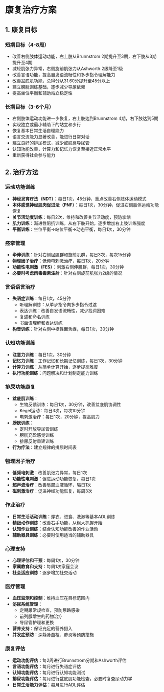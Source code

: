 # 康复治疗方案

## 1. 康复目标

### 短期目标（4-8周）
- 改善右侧肢体运动功能，右上肢从Brunnstrom 2期提升至3期，右下肢从3期提升至4期
- 减轻肌张力异常，右侧旋前肌张力从Ashworth 2级降至1级
- 改善言语功能，提高自发语流畅性和多步指令理解能力
- 改善盆底肌功能，总得分从31.60分提升至45分以上
- 建立膀胱训练基础，逐步减少导尿依赖
- 提高坐位平衡和辅助站立稳定性

### 长期目标（3-6个月）
- 右侧肢体运动功能进一步恢复，右上肢达到Brunnstrom 4期，右下肢达到5期
- 实现独立或最小辅助下的站立和步行
- 恢复基本日常生活自理能力
- 语言交流能力显著改善，能进行日常对话
- 建立良好的排尿模式，减少或脱离导尿管
- 认知功能改善，计算力和记忆力恢复至接近正常水平
- 重新获得社会参与能力

## 2. 治疗方法

### 运动功能训练
- **神经发育疗法（NDT）**：每日1次，45分钟，重点改善右侧肢体运动模式
- **本体感觉神经肌肉促进法（PNF）**：每日1次，30分钟，促进右侧肢体运动功能恢复
- **关节活动度训练**：每日2次，维持和改善关节活动度，预防挛缩
- **肌力训练**：渐进性阻抗训练，从右下肢开始，逐步增加右上肢训练强度
- **平衡训练**：坐位平衡→站位平衡→动态平衡，每日1次，30分钟

### 痉挛管理
- **牵伸训练**：针对右侧屈肌群和旋前肌群，每日3次，每次15分钟
- **物理因子治疗**：低频电刺激治疗，每日1次，20分钟
- **功能性电刺激（FES）**：刺激右侧伸肌群，每日1次，30分钟
- **必要时考虑肉毒毒素注射**：针对右侧旋前肌张力2级的情况

### 言语语言治疗
- **失语症训练**：每日1次，45分钟
  - 听理解训练：从单步指令向多步指令过渡
  - 表达训练：改善自发语流畅性，减少找词困难
  - 复述和命名训练
  - 书面语理解和表达训练
- **构音训练**：针对右侧中枢性面舌瘫，每日1次，30分钟

### 认知功能训练
- **注意力训练**：每日1次，30分钟
- **记忆力训练**：工作记忆和长期记忆训练，每日1次，30分钟
- **计算力训练**：从简单计算开始，逐步提高难度
- **执行功能训练**：问题解决和计划制定能力训练

### 排尿功能康复
- **盆底肌训练**：
  - 生物反馈训练：每日1次，30分钟，改善盆底肌协调性
  - Kegel运动：每日3次，每次10分钟
  - 电刺激治疗：每日1次，20分钟，提高肌力
- **膀胱训练**：
  - 定时开放导尿管训练
  - 膀胱充盈感觉训练
  - 排尿反射重建训练
- **行为疗法**：建立规律的排尿时间表

### 物理因子治疗
- **低频电刺激**：改善肌张力异常，每日1次
- **功能性电刺激**：促进运动功能恢复，每日1次
- **超声波治疗**：改善局部血液循环，隔日1次
- **磁刺激治疗**：促进神经功能恢复，每周3次

### 作业治疗
- **日常生活活动训练**：穿衣、进食、洗漱等基本ADL训练
- **精细动作训练**：改善右手功能，从粗大抓握开始
- **认知作业训练**：结合认知功能改善的作业活动
- **辅助器具训练**：必要时使用适当的辅助器具

### 心理支持
- **心理评估和干预**：每周1次，30分钟
- **家属教育和支持**：每周1次家庭会议
- **社会适应训练**：逐步增加社交活动

### 医疗管理
- **血压监测和控制**：维持血压在目标范围内
- **泌尿系统管理**：
  - 定期尿常规检查，预防尿路感染
  - 前列腺增生的药物治疗
  - 导尿管护理和更换
- **营养支持**：保证充足的营养摄入
- **并发症预防**：深静脉血栓、肺炎等预防措施

### 康复评估
- **运动功能评估**：每2周进行Brunnstrom分期和Ashworth评估
- **言语功能评估**：每月进行失语症评估
- **认知功能评估**：每月进行认知功能测试
- **排尿功能评估**：每月进行盆底肌功能检查，必要时复查尿动力学
- **日常生活能力评估**：每月进行ADL评估